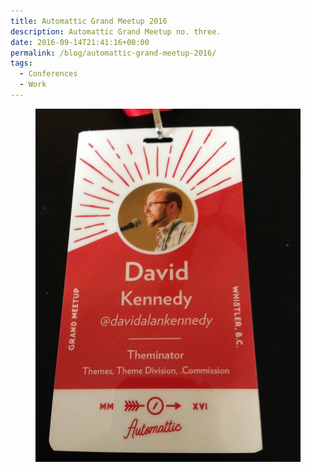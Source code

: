 ```yaml
---
title: Automattic Grand Meetup 2016
description: Automattic Grand Meetup no. three.
date: 2016-09-14T21:41:16+00:00
permalink: /blog/automattic-grand-meetup-2016/
tags:
  - Conferences
  - Work
---
```


<figure><img src="./grandmeetup2016-1.jpg" alt="Automattic Grand Meetup 2016 conference badge with red and white design and the words David A. Kennedy, Automattic Grand Meetup 2016." loading="eager" decoding="sync"/></figure>

